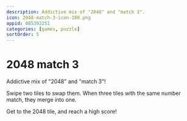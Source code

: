 ```yaml
---
description: Addictive mix of "2048" and "match 3".
icon: 2048-match-3-icon-180.png
appid: 885392251
categories: [games, puzzle]
sortOrder: 5
---
```

# 2048 match 3

Addictive mix of "2048" and "match 3"!

Swipe two tiles to swap them. 
When three tiles with the same number match, they merge into one.

Get to the 2048 tile, and reach a high score!
